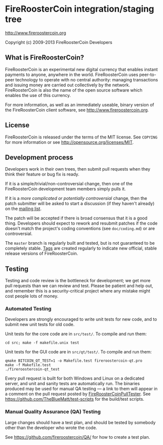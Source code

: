 FireRoosterCoin integration/staging tree
================================

http://www.fireroostercoin.org

Copyright (c) 2009-2013 FireRoosterCoin Developers

What is FireRoosterCoin?
----------------

FireRoosterCoin is an experimental new digital currency that enables instant payments to
anyone, anywhere in the world. FireRoosterCoin uses peer-to-peer technology to operate
with no central authority: managing transactions and issuing money are carried
out collectively by the network. FireRoosterCoin is also the name of the open source
software which enables the use of this currency.

For more information, as well as an immediately useable, binary version of
the FireRoosterCoin client software, see http://www.fireroostercoin.org.

License
-------

FireRoosterCoin is released under the terms of the MIT license. See `COPYING` for more
information or see http://opensource.org/licenses/MIT.

Development process
-------------------

Developers work in their own trees, then submit pull requests when they think
their feature or bug fix is ready.

If it is a simple/trivial/non-controversial change, then one of the FireRoosterCoin
development team members simply pulls it.

If it is a *more complicated or potentially controversial* change, then the patch
submitter will be asked to start a discussion (if they haven't already) on the
[mailing list](http://sourceforge.net/mailarchive/forum.php?forum_name=fireroostercoin-development).

The patch will be accepted if there is broad consensus that it is a good thing.
Developers should expect to rework and resubmit patches if the code doesn't
match the project's coding conventions (see `doc/coding.md`) or are
controversial.

The `master` branch is regularly built and tested, but is not guaranteed to be
completely stable. [Tags](https://github.com/fireroostercoin/fireroostercoin/tags) are created
regularly to indicate new official, stable release versions of FireRoosterCoin.

Testing
-------

Testing and code review is the bottleneck for development; we get more pull
requests than we can review and test. Please be patient and help out, and
remember this is a security-critical project where any mistake might cost people
lots of money.

### Automated Testing

Developers are strongly encouraged to write unit tests for new code, and to
submit new unit tests for old code.

Unit tests for the core code are in `src/test/`. To compile and run them:

    cd src; make -f makefile.unix test

Unit tests for the GUI code are in `src/qt/test/`. To compile and run them:

    qmake BITCOIN_QT_TEST=1 -o Makefile.test fireroostercoin-qt.pro
    make -f Makefile.test
    ./fireroostercoin-qt_test

Every pull request is built for both Windows and Linux on a dedicated server,
and unit and sanity tests are automatically run. The binaries produced may be
used for manual QA testing — a link to them will appear in a comment on the
pull request posted by [FireRoosterCoinPullTester](https://github.com/FireRoosterCoinPullTester). See https://github.com/TheBlueMatt/test-scripts
for the build/test scripts.

### Manual Quality Assurance (QA) Testing

Large changes should have a test plan, and should be tested by somebody other
than the developer who wrote the code.

See https://github.com/fireroostercoin/QA/ for how to create a test plan.
